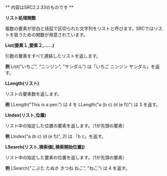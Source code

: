 ** 内容はSRC2.2.33のものです **

**リスト処理関数**

複数の要素が空白と括弧で区切られた文字列をリストと呼びます。SRCではリストを扱うための関数が用意されています。

**List(要素１,要素２,……)**

引数の要素をすべて連結したリストを返します。

**例** List("いちご", "ニンジン", "サンダル") は「いちご ニンジン サンダル」を返す。

**LLength(リスト)**

リストの要素数を返します。

**例** LLength("This is a pen.") は 4 を LLength("a (b c) (d (e f))") は 3 を返す。

**LIndex(リスト,位置)**

リスト中の指定した位置の要素を返します。（1が先頭の要素）

**例** LIndex("a (b c) (d (e f))", 2) は 「b c」を返す。

**LSearch(リスト,検索値[,検索開始位置])**

リスト中の指定した要素の位置を返します。（1が先頭の要素）

**例** LSearch("こぶた たぬき きつね ねこ", "ねこ") は 4 を返す。

